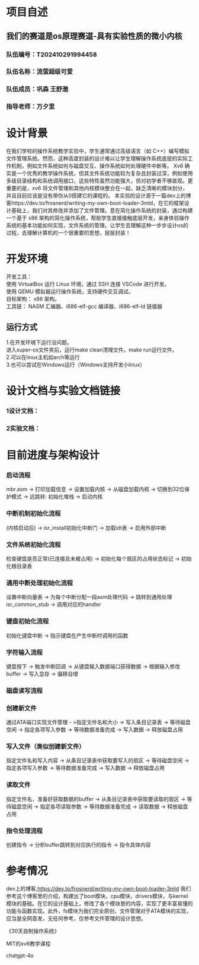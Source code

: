 # 项目自述
## 我们的赛道是os原理赛道-具有实验性质的微小内核
### 队伍编号：T202410291994458
### 队伍名称：流萤超级可爱
### 队伍成员：巩森   王舒渤
### 指导老师：万夕里

# 设计背景
在我们学校的操作系统教学实验中，学生通常通过高级语言（如 C++）编写模拟文件管理系统。然而，这种高度封装的设计难以让学生理解操作系统底层的实际工作机制，例如文件系统如何与磁盘交互、操作系统如何处理硬件中断等。
Xv6 确实是一个优秀的教学操作系统，但其文件系统功能较为复杂且封装过深，例如使用多级目录结构和系统调用接口，这些特性虽然功能强大，但对初学者不够直观。更重要的是，xv6 将文件管理和其他内核模块整合在一起，缺乏清晰的模块划分，并且目前应该是没有带你从0搭建它的课程的。
本实验的设计源于一篇dev上的博客https://dev.to/frosnerd/writing-my-own-boot-loader-3mld，在它的框架设计基础上，我们对其修改并添加了文件管理。意在简化操作系统的封装，通过构建一个基于 x86 架构的简化操作系统，帮助学生直接接触底层开发，亲身体验操作系统的基本功能如何实现，文件系统的管理。让学生去理解这种一步步设计os的过程，去理解计算机的一个很重要的思想，层层封装！

# 开发环境
开发工具：<br />
使用 VirtualBox 运行 Linux 环境，通过 SSH 连接 VSCode 进行开发。<br />
使用 QEMU 模拟器运行操作系统，支持硬件交互调试。<br />
目标架构： x86 架构。<br />
工具链：
NASM 汇编器、i686-elf-gcc 编译器、i686-elf-ld 链接器

## 运行方式
1.在开发环境下运行没问题。<br />
进入super-os文件夹后，运行make clean清理文件。make run运行文件。<br />
2.可以在linux主机如arch等运行<br />
3.也可以尝试在Windows运行（Windows支持开发小linux）<br />

# 设计文档与实验文档链接
### 1设计文档：        <br />
### 2实验文档：        <br />

# 目前进度与架构设计
### 启动流程
mbr.asm -> 打印加载信息 -> 设置加载内核 -> 从磁盘加载内核 -> 切换到32位保护模式 -> 远跳转: 初始化堆栈 -> 启动内核

### 中断机制初始化流程
(内核启动后) -> isr_install初始化中断门 -> 加载idt表 -> 启用外部中断

### 文件系统初始化流程
检查硬盘是否正常(已连接且未被占用) -> 初始化每个扇区的占用状态标记 -> 初始化根目录表

### 通用中断处理初始化流程
设置中断向量表 -> 为每个中断分配一段asm处理代码 -> 跳转到通用处理isr_common_stub -> 调用对应的handler

### 键盘初始化流程
初始化键盘中断 -> 指示键盘在产生中断时调用的函数

### 字符输入流程
键盘按下 -> 触发中断回调 -> 从键盘输入数据端口获得数据 -> 根据输入修改buffer -> 写入显存 -> 偏移自增

### 磁盘读写流程
### 创建新文件
通过ATA端口实现文件管理 - >指定文件名和大小 -> 写入条目记录表 -> 等待磁盘空闲 -> 指定各项写入参数 -> 等待数据准备完成 -> 写入数据 -> 释放磁盘占用

### 写入文件（类似创建新文件）
指定文件名和写入内容 -> 从条目记录表中获取要写入的扇区 -> 等待磁盘空闲 -> 指定各项写入参数 -> 等待数据准备完成 -> 写入数据 -> 释放磁盘占用

### 读取文件
指定文件名，准备好获取数据的buffer -> 从条目记录表中获取要读取的扇区 -> 等待磁盘空闲 -> 指定各项读取参数 -> 等待数据准备完成 -> 读取数据 -> 释放磁盘占用

### 指令处理流程
创建指令 -> 分析buffer跳转到对应执行的指令 -> 指令具体内容


# 参考情况
dev上的博客,https://dev.to/frosnerd/writing-my-own-boot-loader-3mld 我们参考这个博客里的介绍，构建出了boot模块，cpu模块，drivers模块，与kernel模块的基础。在它的设计基础上，修改了各个模块里的内容，实现了更丰富易懂的功能与函数实现。此外，fs模块为我们完全原创，文件管理对于ATA模块的实现，应当是全网首发，无任何参考，仅参考文件管理的设计思想。<br/>

《30天自制操作系统》<br/>

  MIT的xv6教学课程

chatgpt-4o



